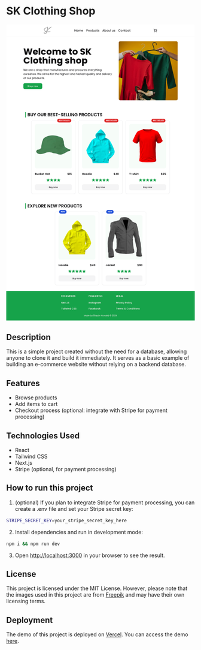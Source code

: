 # SK Clothing Shop

![Thumbnail](./public/thumbnail.png)

## Description

This is a simple project created without the need for a database, allowing anyone to clone it and build it immediately. It serves as a basic example of building an e-commerce website without relying on a backend database.

## Features

- Browse products
- Add items to cart
- Checkout process (optional: integrate with Stripe for payment processing)

## Technologies Used

- React
- Tailwind CSS
- Next.js
- Stripe (optional, for payment processing)

## How to run this project

1. (optional) If you plan to integrate Stripe for payment processing, you can create a .env file and set your Stripe secret key:

```bash
STRIPE_SECRET_KEY=your_stripe_secret_key_here
```

2. Install dependencies and run in development mode:

```bash
npm i && npm run dev
```

3. Open [http://localhost:3000](http://localhost:3000) in your browser to see the result.

## License

This project is licensed under the MIT License. However, please note that the images used in this project are from [Freepik](https://www.freepik.com) and may have their own licensing terms.

## Deployment

The demo of this project is deployed on [Vercel](https://vercel.com). You can access the demo [here](https://sk-clothing-shop.vercel.app).

